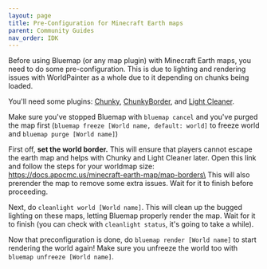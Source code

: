 ```yaml
---
layout: page
title: Pre-Configuration for Minecraft Earth maps
parent: Community Guides
nav_order: IDK
---
```


Before using Bluemap (or any map plugin) with Minecraft Earth maps, you need to do some pre-configuration. This is due to lighting and rendering issues with WorldPainter as a whole due to it depending on chunks being loaded.

You'll need some plugins: [Chunky](https://www.spigotmc.org/resources/chunky.81534/), [ChunkyBorder](https://www.spigotmc.org/resources/chunkyborder.84278/), and [Light Cleaner](https://www.spigotmc.org/resources/light-cleaner.42469/).

Make sure you've stopped Bluemap with `bluemap cancel` and you've purged the map first (`bluemap freeze [World name, default: world]` to freeze world and `bluemap purge [World name]`)

First off, **set the world border.** This will ensure that players cannot escape the earth map and helps with Chunky and Light Cleaner later. Open this link and follow the steps for your worldmap size: https://docs.apocmc.us/minecraft-earth-map/map-borders\
This will also prerender the map to remove some extra issues. Wait for it to finish before proceeding.

Next, do `cleanlight world [World name]`. This will clean up the bugged lighting on these maps, letting Bluemap properly render the map. Wait for it to finish (you can check with `cleanlight status`, it's going to take a while).

Now that preconfiguration is done, do `bluemap render [World name]` to start rendering the world again! Make sure you unfreeze the world too with `bluemap unfreeze [World name]`.
